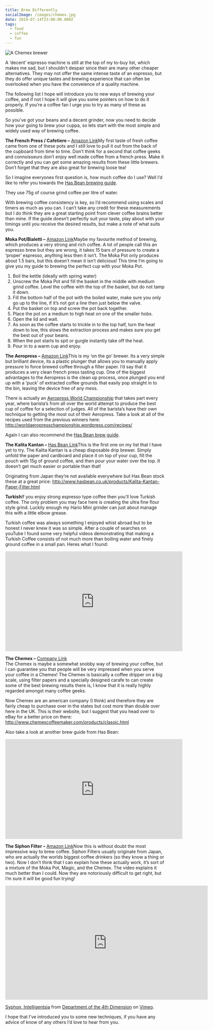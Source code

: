 ```yaml
---
title: Brew Differently
socialImage: /images/chemex.jpg
date: 2019-07-14T23:00:00.000Z
tags:
  - food
  - coffee
  - fun
---
```

![A Chemex brewer](/images/chemex.jpg)

A ‘decent’ espresso machine is still at the top of my to-buy list, which makes me sad, but I shouldn’t despair since their are many other cheaper alternatives. They may not offer the same intense taste of an espresso, but they do offer unique tastes and brewing experience that can often be overlooked when you have the conveience of a quality machine.

The following list I hope will introduce you to new ways of brewing your coffee, and if not I hope it will give you some pointers on how to do it properly. If you’re a coffee fan I urge you to try as many of these as possible.

So you’ve got your beans and a decent grinder, now you need to decide how your going to brew your cuppa, so lets start with the most simple and widely used way of brewing coffee.

**The French Press / Cafetiere –** [Amazon Link](http://www.amazon.co.uk/Bodum-Chambord-Coffee-Maker-Stainless/dp/B00008XEWG/ref=sr_1_6?ie=UTF8&qid=1348087205&sr=8-6)My first taste of fresh coffee came from one of these pots and I still love to pull it out from the back of the cupboard from time to time. Don’t think for a second that coffee geeks and connoisseurs don’t enjoy well made coffee from a french press. Make it correctly and you can get some amazing results from these little brewers. Don’t forget that they are also great for brewing loose tea!

So I imagine everyones first question is, how much coffee do I use? Well I’d like to refer you towards the [Has Bean brewing guide](https://youtu.be/oez5iOQ9-fg).

They use 75g of course grind coffee per litre of water.

With brewing coffee consistency is key, so I’d recommend using scales and timers as much as you can. I can’t take any credit for these measurements but I do think they are a great starting point from clever coffee brains better than mine. If the guide doesn’t perfectly suit your taste, play about with your timings until you receive the desired results, but make a note of what suits you.

**Moka Pot/Bialetti –** [Amazon Link](http://www.amazon.co.uk/Bialetti-Moka-Express-Espresso-Maker/dp/B00004RFRV/ref=sr_1_3?s=kitchen&ie=UTF8&qid=1348087241&sr=1-3)Maybe my favourite method of brewing, which produces a very strong and rich coffee. A lot of people call this an espresso brew but they are wrong, it takes 15 bars of pressure to create a ‘proper’ espresso, anything less then it isn’t. The Moka Pot only produces about 1.5 bars, but this doesn’t mean it isn’t delicious! This time I’m going to give you my guide to brewing the perfect cup with your Moka Pot.

1. Boil the kettle (ideally with spring water)
2. Unscrew the Moka Pot and fill the basket in the middle with medium grind coffee. Level the coffee with the top of the basket, but do not tamp it down.
3. Fill the bottom half of the pot with the boiled water, make sure you only go up to the line, if it’s not got a line then just below the valve.
4. Put the basket on top and screw the pot back together.
5. Place the pot on a medium to high heat on one of the smaller hobs.
6. Open the lid and wait.
7. As soon as the coffee starts to trickle in to the top half, turn the heat down to low, this slows the extraction process and makes sure you get the best out of your beans.
8. When the pot starts to spit or gurgle instantly take off the heat.
9. Pour in to a warm cup and enjoy.

**The Aeropress –** [Amazon Link](http://www.amazon.co.uk/Aeropress-Coffee-Maker-Extra-Filters/dp/B001HBCVX0/ref=sr_1_2?s=kitchen&ie=UTF8&qid=1348087311&sr=1-2)This is my ‘on the go’ brewer. Its a very simple but brilliant device, its a plastic plunger that allows you to manually apply pressure to force brewed coffee through a filter paper. I’d say that it produces a very clean french press tasting cup. One of the biggest advantages to the Aeropress is the clean up process, once plunged you end up with a ‘puck’ of extracted coffee grounds that easily pop straight in to the bin, leaving the device free of any mess.

There is actually an [Aeropress World Championship](http://worldaeropresschampionship.wordpress.com/) that takes part every year, where barista’s from all over the world attempt to produce the best cup of coffee for a selection of judges. All of the barista’s have their own technique to getting the most out of their Aeropress. Take a look at all of the recipes used from the previous winners here: <http://worldaeropresschampionship.wordpress.com/recipes/>

Again I can also recommend the [Has Bean brew guide](https://youtu.be/iFQsmaopufg).

**The Kalita Kantan –** [Has Bean Link](http://www.hasbean.co.uk/products/Kalita-Kantan-Paper-Filter.html)This is the first one on my list that I have yet to try. The Kalita Kantan is a cheap disposable drip brewer. Simply unfold the paper and cardboard and place it on top of your cup, fill the pouch with 15g of ground coffee, and then pour your water over the top. It doesn’t get much easier or portable than that!

Originating from Japan they’re not available everywhere but Has Bean stock these at a great price: <http://www.hasbean.co.uk/products/Kalita-Kantan-Paper-Filter.html>

**Turkish**If you enjoy strong espresso type coffee then you’ll love Turkish coffee. The only problem you may face here is creating the ultra fine flour style grind. Luckily enough my Hario Mini grinder can just about manage this with a little elbow grease.

Turkish coffee was always something I enjoyed whist abroad but to be honest I never knew it was so simple. After a couple of searches on youTube I found some very helpful videos demonstrating that making a Turkish Coffee consists of not much more than boiling water and finely ground coffee in a small pan. Heres what I found:

<iframe width="560" height="315" src="https://www.youtube.com/embed/WFOOMi3rcfU" frameborder="0" allow="accelerometer; autoplay; encrypted-media; gyroscope; picture-in-picture" allowfullscreen></iframe>

**The Chemex –** [Company Link](http://www.chemexcoffeemaker.com/products/classic.html)\
The Chemex is maybe a somewhat snobby way of brewing your coffee, but I can guarantee you that people will be very impressed when you serve your coffee in a Chemex! The Chemex is basically a coffee dripper on a big scale, using filter papers and a specially designed carafe to can create some of the best brewing results there is, I know that it is really highly regarded amongst many coffee geeks.

Now Chemex are an american company (I think) and therefore they are fairly cheap to purchase over in the states but cost more than double over here in the UK. This is their website, but I suggest that you head over to eBay for a better price on there: <http://www.chemexcoffeemaker.com/products/classic.html>

Also take a look at another brew guide from Has Bean:

<iframe width="560" height="315" src="https://www.youtube.com/embed/iaIe_DH5ao8" frameborder="0" allow="accelerometer; autoplay; encrypted-media; gyroscope; picture-in-picture" allowfullscreen></iframe>

**The Siphon Filter –** [Amazon Link](http://www.amazon.co.uk/Hario-Coffee-Syphon-3-Cup/dp/B000IKLQY6/ref=sr_1_5?s=kitchen&ie=UTF8&qid=1348087451&sr=1-5)Now this is without doubt the most impressive way to brew coffee. Siphon Filters usually originate from Japan, who are actually the worlds biggest coffee drinkers (so they know a thing or two). Now I don’t think that I can explain how these actually work, it’s sort of a mixture of the Moka Pot, Magic, and the Chemex. The video explains it much better than I could. Now they are notoriously difficult to get right, but I’m sure it will be good fun trying!

<iframe src="https://player.vimeo.com/video/8977253?color=ffffff&title=0&byline=0&portrait=0" width="640" height="360" frameborder="0" allow="autoplay; fullscreen" allowfullscreen></iframe>
<p><a href="https://vimeo.com/8977253">Syphon, Intelligentsia</a> from <a href="https://vimeo.com/thed4d">Department of the 4th Dimension</a> on <a href="https://vimeo.com">Vimeo</a>.</p>

I hope that I’ve introduced you to some new techniques, if you have any advice of know of any others I’d love to hear from you.